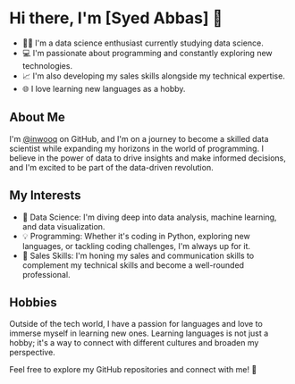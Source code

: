# Hi there, I'm [Syed Abbas] 👋

- 👨‍🎓 I'm a data science enthusiast currently studying data science.
- 💻 I'm passionate about programming and constantly exploring new technologies.
- 📈 I'm also developing my sales skills alongside my technical expertise.
- 🌐 I love learning new languages as a hobby.

## About Me

I'm [@inwooq](https://github.com/inwooq) on GitHub, and I'm on a journey to become a skilled data scientist while expanding my horizons in the world of programming. I believe in the power of data to drive insights and make informed decisions, and I'm excited to be part of the data-driven revolution.

## My Interests

- 🤖 Data Science: I'm diving deep into data analysis, machine learning, and data visualization.
- 💡 Programming: Whether it's coding in Python, exploring new languages, or tackling coding challenges, I'm always up for it.
- 💼 Sales Skills: I'm honing my sales and communication skills to complement my technical skills and become a well-rounded professional.

## Hobbies

Outside of the tech world, I have a passion for languages and love to immerse myself in learning new ones. Learning languages is not just a hobby; it's a way to connect with different cultures and broaden my perspective.

Feel free to explore my GitHub repositories and connect with me! 🚀
